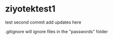 # ziyotektest1


test second commit
add updates here 

.gitignore will ignore files in the "passwords" folder